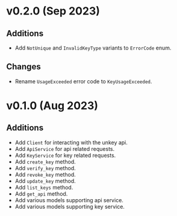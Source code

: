# v0.2.0 (Sep 2023)

## Additions

- Add `NotUnique` and `InvalidKeyType` variants to `ErrorCode` enum.

## Changes

- Rename `UsageExceeded` error code to `KeyUsageExceeded`.

# v0.1.0 (Aug 2023)

## Additions

- Add `Client` for interacting with the unkey api.
- Add `ApiService` for api related requests.
- Add `KeyService` for key related requests.
- Add `create_key` method.
- Add `verify_key` method.
- Add `revoke_key` method.
- Add `update_key` method.
- Add `list_keys` method.
- Add `get_api` method.
- Add various models supporting api service.
- Add various models supporting key service.
